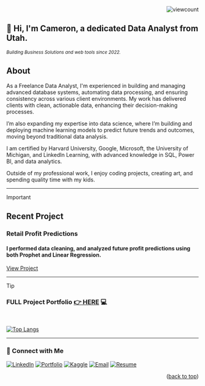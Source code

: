 <a name="readme-top"></a>
<p align="right">
  <img src="https://komarev.com/ghpvc/?username=CameronCSS&style=flat" alt="viewcount">
</p>


## 👋 Hi, I'm Cameron, a dedicated Data Analyst from Utah.

<sub><em>Building Business Solutions and web tools since 2022.</em> </sub>
<br>

## **About**
As a Freelance Data Analyst, I'm experienced in building and managing advanced database systems, automating data processing, and ensuring consistency across various client environments. 
My work has delivered clients with clean, actionable data, enhancing their decision-making processes.

I’m also expanding my expertise into data science, where I’m building and deploying machine learning models to predict future trends and outcomes, moving beyond traditional data analysis.

I am certified by Harvard University, Google, Microsoft, the University of Michigan, and LinkedIn Learning, with advanced knowledge in SQL, Power BI, and data analytics.

Outside of my professional work, I enjoy coding projects, creating art, and spending quality time with my kids. 


----


> [!IMPORTANT] 
> ## Recent Project
> ### Retail Profit Predictions
> #### I performed data cleaning, and analyzed future profit predictions using both Prophet and Linear Regression.
> [View Project](https://github.com/CameronCSS/Retail_Profit_Predictions/tree/master/README.md)
<hr>

> [!TIP]
> ### FULL Project Portfolio [👉 HERE](https://github.com/CameronCSS/PersonalProjects/blob/main/README.md) :computer:
<br>


[![Top Langs](https://github-readme-stats.vercel.app/api/top-langs/?username=CameronCSS&layout=compact&hide=css&theme=dark)](https://github.com/anuraghazra/github-readme-stats)


----

### 💬 Connect with Me

<span>[![LinkedIn](https://github.com/user-attachments/assets/d1d2f882-0bda-46cb-9b7c-9f01eff81da9)](https://www.linkedin.com/in/cameron-css/) [![Portfolio](https://github.com/user-attachments/assets/eb2e9672-e765-442f-89d7-149c7e7db0a8)](https://CamDoesData.com) [![Kaggle](https://github.com/user-attachments/assets/ef5fbcf3-067a-4bb1-b5cd-fd4e369df980)](https://www.kaggle.com/cameronseamons) [![Email](https://github.com/user-attachments/assets/12af3cba-137e-498f-abe1-c66108e5e57a)](mailto:CameronSeamons@gmail.com)  [![Resume](https://github.com/user-attachments/assets/1ee4d4d1-22cd-42ff-b2e4-be7185269306)](https://drive.google.com/file/d/1YaM4hDtt2-79ShBVTN06Y3BU79LvFw6J/view?usp=sharing)</span>

<p align="right">(<a href="#readme-top">back to top</a>)</p>
